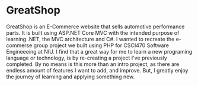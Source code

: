 # GreatShop
GreatShop is an E-Commerce website that sells automotive performance parts. It is built using ASP.NET Core MVC with the intended purpose of learning .NET, the MVC architecture and C#.
I wanted to recreate the e-commerse group project we built using PHP for CSCI470 Software Engineeeing at NIU. I find that a great way for me to learn a new programing language or technology, is by re-creating a project I've previously completed. By no means is this more than an intro project, as there are endless amount of features I want to add, and improve. But, I greatly enjoy the journey of learning and applying something new.


